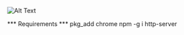 ![Alt Text](https://media.giphy.com/media/oz8HuJkUQZEv2ylE7u/giphy.gif)


*** Requirements ***
pkg_add chrome
npm -g i http-server
